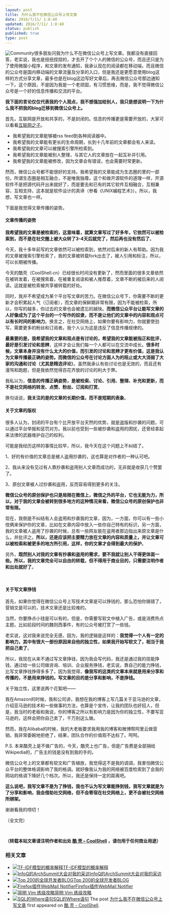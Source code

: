 ```yaml
---
layout: post
title: 为什么我不在微信公众号上写文章
date: 2016/7/11/ 1:8:40
updated: 2016/7/11/ 1:8:40
status: publish
published: true
type: post
---
```


![Community](https://coolshell.cn/wp-content/uploads/2016/07/Community-300x161.jpg)很多朋友问我为什么不在微信公众号上写文章。我都没有直接回答，老实说，我也是扭扭捏捏的，才去开了个个人的微信的公众号，而且还只是为了使用微服小程序，和文章的发布通知，我承认现在的阅读都在移动端，而且微信的公众号是国内移动端的文章流量及分享的入口，但是我还是更愿意使用blog这样的方式分享文章，最多也是在blog这边写好文章后，再去微信公众号那边通知一下。这个原因，不是因为我是一个老顽固，有习惯思维，而是，我不觉得微信公众号是一个好的信息传播和交流的平台。


**我下面的言论仅仅代表我的个人观点，我不想强加给别人，我只是想说明一下为什么我不把我的blog迁移到微信公众号上。**


首先，互联网是开放和共享的，不是封闭的。信息的传播更是需要开放的，大家可以看看[互联网之子](https://coolshell.cn/articles/11928.html)。


* 我希望我的文章能够被rss feed到各种阅读器中。
* 我希望我的文章能有更长的生命周期，长到十几年前的文章都会有人来读。
* 我希望我的文章可以被搜索引擎所检索到。
* 我希望我的文章能被别人整理，与其它人的文章放在一起互补并引用。
* 我希望我的文章能被修改，因为文章会有错误，也会需要时常更新。


然而，微信公众号都不能很好的支持。我希望我的文章能成为生态圈的里的一部份。所谓生态圈是相互融合，不是唯我独尊。这个和做开源软件的道理一样，开源软件不是把源代码开出来就好了，而是要去和已有的其它软件互相融合，互相兼容，互相支持，这本就是软件设计的真谛（参看《UNIX编程艺术》）。所以，我想，写文章也一样。


下面是我觉得文章传播的姿势。



#### 文章传播的姿势


**我希望我的文章是被检索的，这意味着，就算文章写过了好多年，它依然可以被检索到，而不是在社交圈上被大众转了3-4天后就完了，然后再也没有然后了**。


今天，我十多年前写的文章依然可以被检索到，依然对后来的新人有帮助。因为我的文章被搜索引擎检索了，我的文章被转载fork出去了，被人引用和标注，所以，可以长期被传播。


今天的酷壳（CoolShell.cn）已经很长时间没有更新了，然而里面的很多文章依然在被转发着，在被搜索着，在被重复阅读和被人推荐着，文章不断的被后来的人阅读。这就是被检索被共享被转载的好处。


同时，我并不希望成为某个平台写文章的苦力。在微信公众号下，你需要不断的更新才会积累起人气（订阅者），而文章的保鲜期非常有限，因为不能被检索，所以，你写的越多，你过去的文章也会被遗忘的越快。**而微信公众平台让能写文章的人好像成为了这个平台的一个写作的奴隶，而不是让他们的文章中的内容和观点可以有长时间的影响力**。换言之，在社交网络上，如果你要有影响力，你就要使劲写，需要更多的粉丝和订阅者。我个人认为这是违反了信息传播规律的。


**最重要的是，我希望我的文章和观点是有讨论的，希望我的文章能被指正和批评，最好是引发讨论和思辨**，这样才会让我们每一个人都可以在交流中成长。**很多时候，文章本身并没有什么太大的价值，而引发的讨论和思辨才更有价值，这是我认为文章传播最正确的姿势。而微信的公众号在讨论方面人为的阻止或大大消弱了大家的沟通和讨论（尤其是精选评论）**。虽然我承认有些讨论也是无效的，而且还有漫骂和跑题，但是我依然觉得百花齐放的讨论的利大于弊。


我私以为，**信息的传播正确姿势，是被检索、讨论、引用、整理、补充和更新，而不是社交网络的转发、点赞、粉丝、订阅和打赏**。


换句话说，**我关注的是的文章的长期价值，而不是短期的表象**。


#### 关于文章的版权


很多人认为，封闭的平台有个比开放平台天然的优势，就是盗版和抄袭的问题，可以通过平台举报和惩罚对方。我以前也受到一些被抄袭和盗用的困扰，还曾经拿起来法律的武器维护自己的权利。


可能是我经历这样的事情比较早，所以，我今天在这个问题上不纠结了。


1、好的有价值的文章总是被人盗用抄袭的，这也算是对作者的一种认可吧。


2、我从来没有见过有人靠抄袭和盗用别人文章而成功的，无非就是收获几个赞罢了。


3、原创文章被人过抄袭和盗用，反而容易得到更多的关注。


**微信公众号的原创保护也只是局限在微信上，微信之外的平台，它也无能为力，所以，对于我的文章会被转到很多地方的这种情况来看，微信公众号的原创保护也非常有限。**


现在，我倒是不纠结有人会盗用和抄袭我的文章，因为，一方面，你可以有一些小伎俩来保护你的文章，比如在文章内容中放入一些你自己特有的标识，另一方面，我的文章被人盗用了抄袭的时候，总有一些网友能在盗用者那边指出来原文章是什么，并批评之。**所以，还是应该把主要精力放在文章的内容和质量上，并让文章可以被检索和被更多的地方所引用，这样，你的文章才会得到最大的保护**。


另外，**既然别人对我的文章有抄袭和盗用的需求，要不我就让别人干得更体面一些。所以，我的文章完全可以自由的转载，但不得用于商业目的，只需要注明作者和出处就好了**。


 


#### 关于写文章挣钱


首先，如果你觉得在微信公众号上写技术文章是可以挣钱的，那么恐怕你搞错了，营销文是可以的，技术文章还是比较难的。


当然，你要挣点小钱是可以有的，但是，你需要写软文中植入广告，或是消费热点主题，比如前段时间的魏则西事件，有的公众号被打赏了一些钱。


老实说，这对我来说完全无感，因为，我的逻辑是这样的：**我觉得一个人有一定的影响力，其中有很大一部份原因来自他的独立性，如果我开始写软文了，相当于我把自己卖了**。


所以，我现在从来不通过写文章挣钱，因为我会写代码，我还是通过我的技能挣钱，通过给一些公司做咨询、培训、企业服务挣钱，老实说，靠自己的能力挣钱，比写文章挣钱挣得多多了，因为我觉得，**像我写的这类的文章本来就是用来分享和传播的，不是用来挣钱的。写文章的目的是分享和影响，不是挣钱。**


关于独立性，这里说两个花絮吧——


我在Amazon的时候，我和公司讲，我想在我的博客上写几篇关于亚马逊的文章，介绍亚马逊的技术和一些做事的方法，也算是个宣传，让我的团队也好招人，但是，我当时的老板和我说，你的博客之所以有影响力是因为你的独立性，不要写亚马逊的，这样会把你自己卖了，千万别这么做。


然而，我在Alibaba的时候，我的大老板要求我用我的博客和微博帮阿里云做营销，我非常委婉地拒绝了，结果，团队合作的价值观不达标了。呵呵。


P.S. 本来酷壳上是不做广告的，今天，酷壳上也广告，但是广告费是全部捐给Wikipedia的，广告主的钱是没有到我的手的。


微信公众号上的文章都有软文和广告植放，我觉得这不是我的调调，我害怕微信公众平台的整体格调影响了我的格调。就好像我认为我的网络被百度检索到了会我的网站的格调下降好几个档次。所以，我还是保持一定的距离吧。


**这么说吧，我写文章不是为了挣钱，我也不认为写文章能挣到钱，我写文章就是为了分享和影响，我会借助社交网络，但不会寄宿在社交网络上，更不会被社交网络所绑架。**


谢谢看我的唠叨！


（全文完）


 




**（转载本站文章请注明作者和出处 [酷 壳 – CoolShell](https://coolshell.cn/) ，请勿用于任何商业用途）**



### 相关文章

* [![TF-IDF模型的概率解释](https://coolshell.cn/wp-content/plugins/wordpress-23-related-posts-plugin/static/thumbs/15.jpg)](https://coolshell.cn/articles/8422.html)[TF-IDF模型的概率解释](https://coolshell.cn/articles/8422.html)
* [![InfoQ的ArchSummit大会对我的采访](https://coolshell.cn/wp-content/plugins/wordpress-23-related-posts-plugin/static/thumbs/29.jpg)](https://coolshell.cn/articles/8031.html)[InfoQ的ArchSummit大会对我的采访](https://coolshell.cn/articles/8031.html)
* [![Top 200的全球开发者BLOG](https://coolshell.cn/wp-content/plugins/wordpress-23-related-posts-plugin/static/thumbs/6.jpg)](https://coolshell.cn/articles/1092.html)[Top 200的全球开发者BLOG](https://coolshell.cn/articles/1092.html)
* [![Firefox插件WebMail Notifier](https://coolshell.cn/wp-content/plugins/wordpress-23-related-posts-plugin/static/thumbs/3.jpg)](https://coolshell.cn/articles/1714.html)[Firefox插件WebMail Notifier](https://coolshell.cn/articles/1714.html)
* [![简明 Vim 练级攻略](https://coolshell.cn/wp-content/uploads/2011/09/rectangular-blocks-150x150.gif)](https://coolshell.cn/articles/5426.html)[简明 Vim 练级攻略](https://coolshell.cn/articles/5426.html)
* [![SQL的Where语句](https://coolshell.cn/wp-content/uploads/2009/12/sql.where_.clause-150x150.jpg)](https://coolshell.cn/articles/1889.html)[SQL的Where语句](https://coolshell.cn/articles/1889.html)
The post [为什么我不在微信公众号上写文章](https://coolshell.cn/articles/17391.html) first appeared on [酷 壳 - CoolShell](https://coolshell.cn).